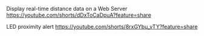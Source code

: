 Display real-time distance data on a Web Server
https://youtube.com/shorts/dDxToCaDpuA?feature=share

LED proximity alert
https://youtube.com/shorts/8rxGYbu_vTY?feature=share
